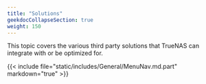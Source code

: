 ```yaml
---
title: "Solutions"
geekdocCollapseSection: true
weight: 150
---
```


This topic covers the various third party solutions that TrueNAS can integrate with or be optimized for.

{{< include file="static/includes/General/MenuNav.md.part" markdown="true" >}}